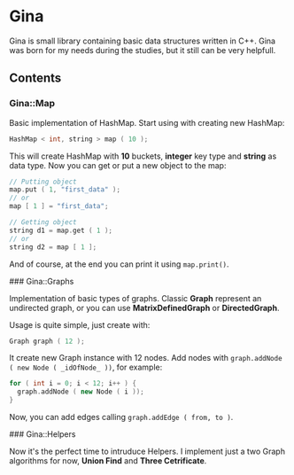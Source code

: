 Gina
====

Gina is small library containing basic data structures written in C++. Gina was born for my needs during the studies, but it still can be very helpfull.


Contents
--

### Gina::Map

Basic implementation of HashMap. Start using with creating new HashMap:

```cpp
HashMap < int, string > map ( 10 );
```

This will create HashMap with **10** buckets, **integer** key type and **string** as data type. Now you can get or put a new object to the map:

```cpp
// Putting object
map.put ( 1, "first_data" );
// or
map [ 1 ] = "first_data";

// Getting object
string d1 = map.get ( 1 );
// or
string d2 = map [ 1 ]; 
```

And of course, at the end you can print it using `map.print()`.

### Gina::Graphs

Implementation of basic types of graphs. Classic **Graph** represent an undirected graph, or you can use **MatrixDefinedGraph** or **DirectedGraph**.

Usage is quite simple, just create with:

```cpp
Graph graph ( 12 );
```

It create new Graph instance with 12 nodes. Add nodes with `graph.addNode ( new Node ( _idOfNode_ ))`, for example:

```cpp
for ( int i = 0; i < 12; i++ ) {
  graph.addNode ( new Node ( i ));
}
```

Now, you can add edges calling `graph.addEdge ( from, to )`.

### Gina::Helpers

Now it's the perfect time to intruduce Helpers. I implement just a two Graph algorithms for now, **Union Find** and **Three Cetrificate**.




